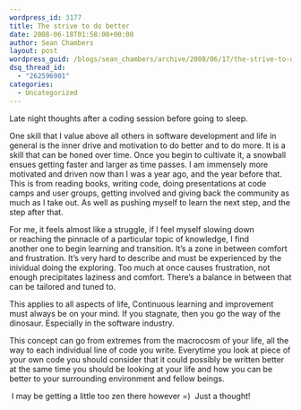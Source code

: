 ```yaml
---
wordpress_id: 3177
title: The strive to do better
date: 2008-06-18T01:58:00+00:00
author: Sean Chambers
layout: post
wordpress_guid: /blogs/sean_chambers/archive/2008/06/17/the-strive-to-do-better.aspx
dsq_thread_id:
  - "262596901"
categories:
  - Uncategorized
---
```

Late night thoughts after a coding session before&nbsp;going to sleep.&nbsp;


  


One skill that I value above all others in software development and life in general&nbsp;is the inner drive and motivation&nbsp;to do better and to do more. It is a skill that can be honed over time. Once you begin to cultivate it, a snowball ensues getting faster and larger as time passes. I am&nbsp;immensely more motivated and driven now than I was a year ago, and the year before that. This is from reading books, writing code, doing presentations at code camps and user groups, getting involved and giving back the community as much as I take out. As well as pushing myself to learn the next step, and the step after that.


  


For me, it feels&nbsp;almost like a struggle, if I feel myself slowing down or&nbsp;reaching the pinnacle of a particular topic of knowledge, I find another&nbsp;one to begin learning and transition. It&#8217;s a zone in between comfort and frustration. It&#8217;s very hard to describe and must be experienced by the inividual doing the exploring. Too much at once causes frustration, not enough precipitates laziness and comfort. There&#8217;s a balance in between that can be tailored and tuned to.


  


This applies to all aspects of life, Continuous learning and improvement must always be on your mind. If you stagnate, then you go the way of the dinosaur. Especially in the software industry.


  


This concept can go from extremes from the macrocosm of your life, all the way to each individual line of code you write. Everytime you look at&nbsp;piece of your own code you should consider that it could possibly be written better at the same time you should be looking at your life and how you can be better to your surrounding environment and fellow beings.


  


&nbsp;I may be getting a little too zen there however =)&nbsp; Just a thought!
